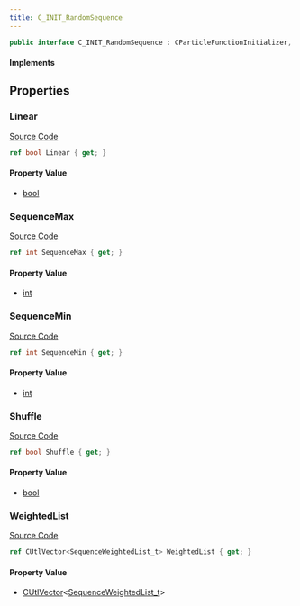 ```yaml
---
title: C_INIT_RandomSequence
---
```


```csharp
public interface C_INIT_RandomSequence : CParticleFunctionInitializer, CParticleFunction, ISchemaClass<CParticleFunction>, ISchemaClass<CParticleFunctionInitializer>, ISchemaClass<C_INIT_RandomSequence>, ISchemaField, ISchemaClass, INativeHandle
```

#### Implements

## Properties

### Linear

[Source Code](https://github.com/swiftly-solution/swiftlys2/blob/main/managed/src/SwiftlyS2.Generated/Schemas/Interfaces/C_INIT_RandomSequence.cs#L23)

```csharp
ref bool Linear { get; }
```

#### Property Value

- [bool](https://learn.microsoft.com/dotnet/api/system.boolean)

### SequenceMax

[Source Code](https://github.com/swiftly-solution/swiftlys2/blob/main/managed/src/SwiftlyS2.Generated/Schemas/Interfaces/C_INIT_RandomSequence.cs#L19)

```csharp
ref int SequenceMax { get; }
```

#### Property Value

- [int](https://learn.microsoft.com/dotnet/api/system.int32)

### SequenceMin

[Source Code](https://github.com/swiftly-solution/swiftlys2/blob/main/managed/src/SwiftlyS2.Generated/Schemas/Interfaces/C_INIT_RandomSequence.cs#L17)

```csharp
ref int SequenceMin { get; }
```

#### Property Value

- [int](https://learn.microsoft.com/dotnet/api/system.int32)

### Shuffle

[Source Code](https://github.com/swiftly-solution/swiftlys2/blob/main/managed/src/SwiftlyS2.Generated/Schemas/Interfaces/C_INIT_RandomSequence.cs#L21)

```csharp
ref bool Shuffle { get; }
```

#### Property Value

- [bool](https://learn.microsoft.com/dotnet/api/system.boolean)

### WeightedList

[Source Code](https://github.com/swiftly-solution/swiftlys2/blob/main/managed/src/SwiftlyS2.Generated/Schemas/Interfaces/C_INIT_RandomSequence.cs#L25)

```csharp
ref CUtlVector<SequenceWeightedList_t> WeightedList { get; }
```

#### Property Value

- [CUtlVector](/docs/api/-1)<[SequenceWeightedList_t](/docs/api/shared/schemadefinitions/sequenceweightedlist_t)>


